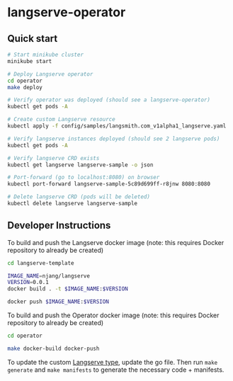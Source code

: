 # langserve-operator


## Quick start
```bash
# Start minikube cluster
minikube start 

# Deploy Langserve operator
cd operator
make deploy

# Verify operator was deployed (should see a langserve-operator)
kubectl get pods -A

# Create custom Langserve resource
kubectl apply -f config/samples/langsmith.com_v1alpha1_langserve.yaml

# Verify langserve instances deployed (should see 2 langserve pods)
kubectl get pods -A

# Verify langserve CRD exists
kubectl get langserve langserve-sample -o json

# Port-forward (go to localhost:8080) on browser
kubectl port-forward langserve-sample-5c89d699ff-r8jnw 8080:8080

# Delete langserve CRD (pods will be deleted)
kubectl delete langserve langserve-sample

```

## Developer Instructions

To build and push the Langserve docker image (note: this requires Docker repository to already be created)

```bash
cd langserve-template

IMAGE_NAME=njang/langserve
VERSION=0.0.1
docker build . -t $IMAGE_NAME:$VERSION

docker push $IMAGE_NAME:$VERSION
```

To build and push the Operator docker image (note: this requires Docker repository to already be created)

```bash
cd operator

make docker-build docker-push
```

To update the custom [Langserve type](/operator/api/v1alpha1/langserve_types.go), update the go file. Then run `make generate` and `make manifests` to generate the necessary code + manifests.
